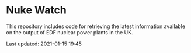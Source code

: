 # Nuke Watch

This repository includes code for retrieving the latest information available on the output of EDF nuclear power plants in the UK.

Last updated: 2021-01-15 19:45